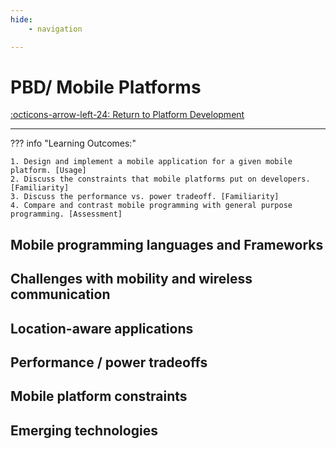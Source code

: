 ```yaml
---
hide:
    - navigation 

---
```

# PBD/ Mobile Platforms

[:octicons-arrow-left-24: Return to Platform Development](/Knowledge-Notebook/Platform-Development/)

---

??? info "Learning Outcomes:"

    1. Design and implement a mobile application for a given mobile platform. [Usage]
    2. Discuss the constraints that mobile platforms put on developers. [Familiarity]
    3. Discuss the performance vs. power tradeoff. [Familiarity]
    4. Compare and contrast mobile programming with general purpose programming. [Assessment]

## Mobile programming languages and Frameworks

## Challenges with mobility and wireless communication

## Location-aware applications

## Performance / power tradeoffs

## Mobile platform constraints

## Emerging technologies